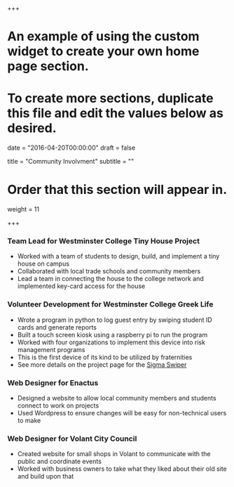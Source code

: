 +++
# An example of using the custom widget to create your own home page section.
# To create more sections, duplicate this file and edit the values below as desired.

date = "2016-04-20T00:00:00"
draft = false

title = "Community Involvment"
subtitle = ""

# Order that this section will appear in.
weight = 11

+++

### Team Lead for Westminster College Tiny House Project ###
- Worked with a team of students to design, build, and implement a tiny house on campus
- Collaborated with local trade schools and community members
- Lead a team in connecting the house to the college network and implemented key-card access for the house

### Volunteer Development for Westminster College Greek Life ###
- Wrote a program in python to log guest entry by swiping student ID cards and generate reports
- Built a touch screen kiosk using a raspberry pi to run the program
- Worked with four organizations to implement this device into risk management programs
- This is the first device of its kind to be utilized by fraternities
- See more details on the project page for the [Sigma Swiper](http://jacobshodd.com/project/sigmaSwiper/)

### Web Designer for Enactus ###
- Designed a website to allow local community members and students connect to work on projects
- Used Wordpress to ensure changes will be easy for non-technical users to make

### Web Designer for Volant City Council ###
- Created website for small shops in Volant to communicate with the public and coordinate events
- Worked with business owners to take what they liked about their old site and build upon that

